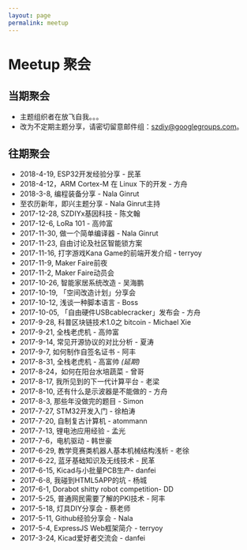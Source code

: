 ```yaml
---
layout: page
permalink: meetup
---
```


# Meetup 聚会


## 当期聚会

 * 主题组织者在放飞自我。。。
 * 改为不定期主题分享，请密切留意邮件组：szdiy@googlegroups.com。

## 往期聚会

 * 2018-4-19, ESP32开发经验分享 - 民革
 * 2018-4-12，ARM Cortex-M 在 Linux 下的开发 - 方舟
 * 2018-3-8, 编程装备分享 - Nala Ginrut
 * 至农历新年，即兴主题分享 - Nala Ginrut主持
 * 2017-12-28, SZDIYx基因科技 - 陈文翰
 * 2017-12-6, LoRa 101 - 高帅富
 * 2017-11-30, 做一个简单编译器 - Nala Ginrut
 * 2017-11-23, 自由讨论及社区智能锁方案
 * 2017-11-16, 打字游戏Kana Game的前端开发介绍 - terryoy
 * 2017-11-9, Maker Faire前夜
 * 2017-11-2, Maker Faire动员会
 * 2017-10-26, 智能家居系统改造 - 吴海鹏
 * 2017-10-19, 「空间改造计划」分享会
 * 2017-10-12, 浅谈一种脚本语言 - Boss
 * 2017-10-05, 「自由硬件USBcablecracker」发布会 - 方舟
 * 2017-9-28, 科普区块链技术1.0之 bitcoin - Michael Xie
 * 2017-9-21, 全栈老虎机 - 高帅富
 * 2017-9-14, 常见开源协议的对比分析 - 夏涛
 * 2017-9-7, 如何制作自签名证书 - 阿丰
 * 2017-8-31, 全栈老虎机 - 高富帅 _(延期)_
 * 2017-8-24，如何在阳台水培蔬菜 - 曾哥
 * 2017-8-17, 我所见到的下一代计算平台 - 老梁
 * 2017-8-10, 还有什么是示波器是不能做的 - 方舟
 * 2017-8-3, 那些年没做完的题目 - Simon
 * 2017-7-27, STM32开发入门 - 徐柏涛
 * 2017-7-20, 自制复古计算机 - atommann
 * 2017-7-13, 锂电池应用经验 - 孟光
 * 2017-7-6，电机驱动 - 韩世豪
 * 2017-6-29, 教学竞赛类机器人基本机械结构浅析 - 老徐
 * 2017-6-22, 蓝牙基础知识及无线技术 - 民革
 * 2017-6-15, Kicad与小批量PCB生产- danfei
 * 2017-6-8, 我碰到HTML5APP的坑 - 杨城
 * 2017-6-1, Dorabot shitty robot competition- DD
 * 2017-5-25, 普通网民需要了解的PKI技术 - 阿丰
 * 2017-5-18, 灯具DIY分享会 - 蔡老师
 * 2017-5-11, Github经验分享会 - Nala
 * 2017-5-4, ExpressJS Web框架简介 - terryoy
 * 2017-3-24, Kicad爱好者交流会 - danfei
